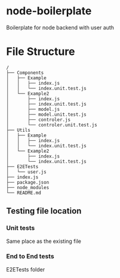 # node-boilerplate
Boilerplate for node backend with user auth

# File Structure
```
/
├── Components
│   ├── Example
│   │   ├── index.js
│   │   └── index.unit.test.js
│   └── Example2
│       ├── index.js
│       ├── index.unit.test.js
│       ├── model.js
│       ├── model.unit.test.js
│       ├── controler.js
│       └── controler.unit.test.js
├── Utils
│   ├── Example
│   │   ├── index.js
│   │   └── index.unit.test.js
│   └── Example2
│       ├── index.js
│       └── index.unit.test.js
├── E2ETests
│   └── user.js
├── index.js
├── package.json
├── node_modules
└── README.md
```

## Testing file location
### Unit tests
Same place as the existing file
### End to End tests
E2ETests folder 
